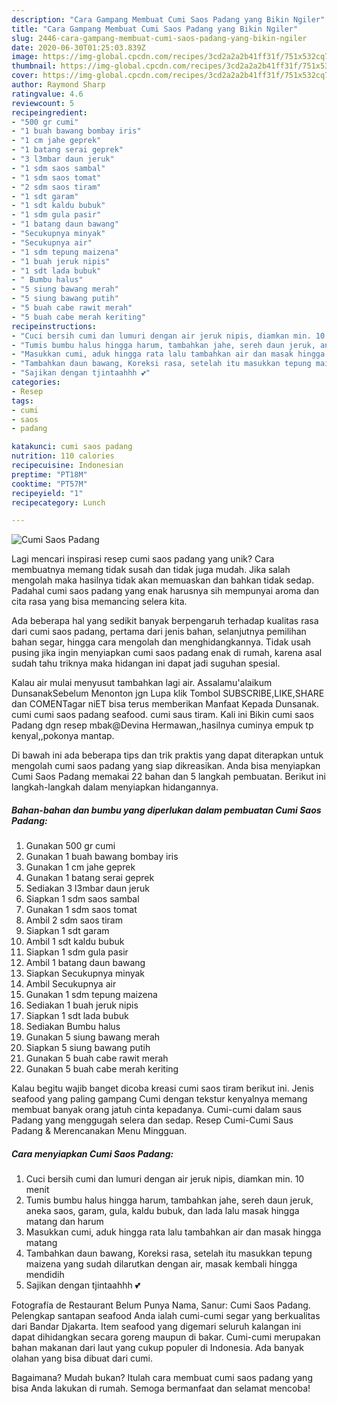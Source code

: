```yaml
---
description: "Cara Gampang Membuat Cumi Saos Padang yang Bikin Ngiler"
title: "Cara Gampang Membuat Cumi Saos Padang yang Bikin Ngiler"
slug: 2446-cara-gampang-membuat-cumi-saos-padang-yang-bikin-ngiler
date: 2020-06-30T01:25:03.839Z
image: https://img-global.cpcdn.com/recipes/3cd2a2a2b41ff31f/751x532cq70/cumi-saos-padang-foto-resep-utama.jpg
thumbnail: https://img-global.cpcdn.com/recipes/3cd2a2a2b41ff31f/751x532cq70/cumi-saos-padang-foto-resep-utama.jpg
cover: https://img-global.cpcdn.com/recipes/3cd2a2a2b41ff31f/751x532cq70/cumi-saos-padang-foto-resep-utama.jpg
author: Raymond Sharp
ratingvalue: 4.6
reviewcount: 5
recipeingredient:
- "500 gr cumi"
- "1 buah bawang bombay iris"
- "1 cm jahe geprek"
- "1 batang serai geprek"
- "3 l3mbar daun jeruk"
- "1 sdm saos sambal"
- "1 sdm saos tomat"
- "2 sdm saos tiram"
- "1 sdt garam"
- "1 sdt kaldu bubuk"
- "1 sdm gula pasir"
- "1 batang daun bawang"
- "Secukupnya minyak"
- "Secukupnya air"
- "1 sdm tepung maizena"
- "1 buah jeruk nipis"
- "1 sdt lada bubuk"
- " Bumbu halus"
- "5 siung bawang merah"
- "5 siung bawang putih"
- "5 buah cabe rawit merah"
- "5 buah cabe merah keriting"
recipeinstructions:
- "Cuci bersih cumi dan lumuri dengan air jeruk nipis, diamkan min. 10 menit"
- "Tumis bumbu halus hingga harum, tambahkan jahe, sereh daun jeruk, aneka saos, garam, gula, kaldu bubuk, dan lada lalu masak hingga matang dan harum"
- "Masukkan cumi, aduk hingga rata lalu tambahkan air dan masak hingga matang"
- "Tambahkan daun bawang, Koreksi rasa, setelah itu masukkan tepung maizena yang sudah dilarutkan dengan air, masak kembali hingga mendidih"
- "Sajikan dengan tjintaahhh 💕"
categories:
- Resep
tags:
- cumi
- saos
- padang

katakunci: cumi saos padang 
nutrition: 110 calories
recipecuisine: Indonesian
preptime: "PT18M"
cooktime: "PT57M"
recipeyield: "1"
recipecategory: Lunch

---
```



![Cumi Saos Padang](https://img-global.cpcdn.com/recipes/3cd2a2a2b41ff31f/751x532cq70/cumi-saos-padang-foto-resep-utama.jpg)

Lagi mencari inspirasi resep cumi saos padang yang unik? Cara membuatnya memang tidak susah dan tidak juga mudah. Jika salah mengolah maka hasilnya tidak akan memuaskan dan bahkan tidak sedap. Padahal cumi saos padang yang enak harusnya sih mempunyai aroma dan cita rasa yang bisa memancing selera kita.

Ada beberapa hal yang sedikit banyak berpengaruh terhadap kualitas rasa dari cumi saos padang, pertama dari jenis bahan, selanjutnya pemilihan bahan segar, hingga cara mengolah dan menghidangkannya. Tidak usah pusing jika ingin menyiapkan cumi saos padang enak di rumah, karena asal sudah tahu triknya maka hidangan ini dapat jadi suguhan spesial.

Kalau air mulai menyusut tambahkan lagi air. Assalamu&#39;alaikum DunsanakSebelum Menonton jgn Lupa klik Tombol SUBSCRIBE,LIKE,SHARE dan COMENTagar niET bisa terus memberikan Manfaat Kepada Dunsanak. cumi cumi saos padang seafood. cumi saus tiram. Kali ini Bikin cumi saos Padang dgn resep mbak@Devina Hermawan,,hasilnya cuminya empuk tp kenyal,,pokonya mantap.


Di bawah ini ada beberapa tips dan trik praktis yang dapat diterapkan untuk mengolah cumi saos padang yang siap dikreasikan. Anda bisa menyiapkan Cumi Saos Padang memakai 22 bahan dan 5 langkah pembuatan. Berikut ini langkah-langkah dalam menyiapkan hidangannya.

<!--inarticleads1-->

##### Bahan-bahan dan bumbu yang diperlukan dalam pembuatan Cumi Saos Padang:

1. Gunakan 500 gr cumi
1. Gunakan 1 buah bawang bombay iris
1. Gunakan 1 cm jahe geprek
1. Gunakan 1 batang serai geprek
1. Sediakan 3 l3mbar daun jeruk
1. Siapkan 1 sdm saos sambal
1. Gunakan 1 sdm saos tomat
1. Ambil 2 sdm saos tiram
1. Siapkan 1 sdt garam
1. Ambil 1 sdt kaldu bubuk
1. Siapkan 1 sdm gula pasir
1. Ambil 1 batang daun bawang
1. Siapkan Secukupnya minyak
1. Ambil Secukupnya air
1. Gunakan 1 sdm tepung maizena
1. Sediakan 1 buah jeruk nipis
1. Siapkan 1 sdt lada bubuk
1. Sediakan  Bumbu halus
1. Gunakan 5 siung bawang merah
1. Siapkan 5 siung bawang putih
1. Gunakan 5 buah cabe rawit merah
1. Gunakan 5 buah cabe merah keriting


Kalau begitu wajib banget dicoba kreasi cumi saos tiram berikut ini. Jenis seafood yang paling gampang Cumi dengan tekstur kenyalnya memang membuat banyak orang jatuh cinta kepadanya. Cumi-cumi dalam saus Padang yang menggugah selera dan sedap. Resep Cumi-Cumi Saus Padang &amp; Merencanakan Menu Mingguan. 

<!--inarticleads2-->

##### Cara menyiapkan Cumi Saos Padang:

1. Cuci bersih cumi dan lumuri dengan air jeruk nipis, diamkan min. 10 menit
1. Tumis bumbu halus hingga harum, tambahkan jahe, sereh daun jeruk, aneka saos, garam, gula, kaldu bubuk, dan lada lalu masak hingga matang dan harum
1. Masukkan cumi, aduk hingga rata lalu tambahkan air dan masak hingga matang
1. Tambahkan daun bawang, Koreksi rasa, setelah itu masukkan tepung maizena yang sudah dilarutkan dengan air, masak kembali hingga mendidih
1. Sajikan dengan tjintaahhh 💕


Fotografía de Restaurant Belum Punya Nama, Sanur: Cumi Saos Padang. Pelengkap santapan seafood Anda ialah cumi-cumi segar yang berkualitas dari Bandar Djakarta. Item seafood yang digemari seluruh kalangan ini dapat dihidangkan secara goreng maupun di bakar. Cumi-cumi merupakan bahan makanan dari laut yang cukup populer di Indonesia. Ada banyak olahan yang bisa dibuat dari cumi. 

Bagaimana? Mudah bukan? Itulah cara membuat cumi saos padang yang bisa Anda lakukan di rumah. Semoga bermanfaat dan selamat mencoba!
